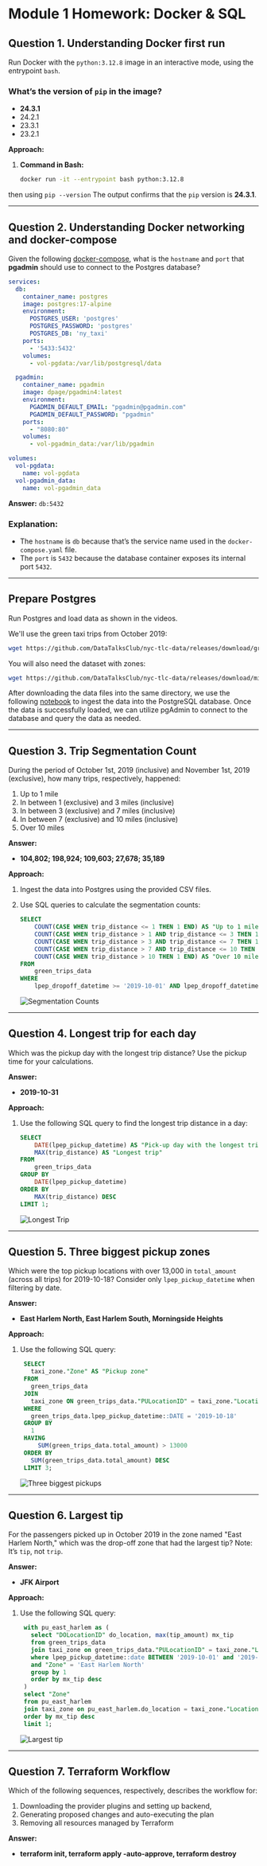 
# Module 1 Homework: Docker & SQL

## Question 1. Understanding Docker first run

Run Docker with the `python:3.12.8` image in an interactive mode, using the entrypoint `bash`.

### **What’s the version of `pip` in the image?**

- **24.3.1**
- 24.2.1
- 23.3.1
- 23.2.1

**Approach:**

1. **Command in Bash:**
   ```bash
   docker run -it --entrypoint bash python:3.12.8

   ```
then using `pip --version`
The output confirms that the `pip` version is **24.3.1**.

---

## Question 2. Understanding Docker networking and docker-compose

Given the following [docker-compose](./docker-compose.yaml), what is the `hostname` and `port` that **pgadmin** should use to connect to the Postgres database?

```yaml
services:
  db:
    container_name: postgres
    image: postgres:17-alpine
    environment:
      POSTGRES_USER: 'postgres'
      POSTGRES_PASSWORD: 'postgres'
      POSTGRES_DB: 'ny_taxi'
    ports:
      - '5433:5432'
    volumes:
      - vol-pgdata:/var/lib/postgresql/data

  pgadmin:
    container_name: pgadmin
    image: dpage/pgadmin4:latest
    environment:
      PGADMIN_DEFAULT_EMAIL: "pgadmin@pgadmin.com"
      PGADMIN_DEFAULT_PASSWORD: "pgadmin"
    ports:
      - "8080:80"
    volumes:
      - vol-pgadmin_data:/var/lib/pgadmin  

volumes:
  vol-pgdata:
    name: vol-pgdata
  vol-pgadmin_data:
    name: vol-pgadmin_data
```

**Answer:** `db:5432`

### **Explanation:**

- The `hostname` is `db` because that’s the service name used in the `docker-compose.yaml` file.
- The `port` is `5432` because the database container exposes its internal port `5432`.

---

## Prepare Postgres

Run Postgres and load data as shown in the videos.

We'll use the green taxi trips from October 2019:

```bash
wget https://github.com/DataTalksClub/nyc-tlc-data/releases/download/green/green_tripdata_2019-10.csv.gz
```

You will also need the dataset with zones:

```bash
wget https://github.com/DataTalksClub/nyc-tlc-data/releases/download/misc/taxi_zone_lookup.csv
```

After downloading the data files into the same directory, we use the following [notebook](ingest_data.ipynb) to ingest the data into the PostgreSQL database. Once the data is successfully loaded, we can utilize pgAdmin to connect to the database and query the data as needed.

---

## Question 3. Trip Segmentation Count

During the period of October 1st, 2019 (inclusive) and November 1st, 2019 (exclusive), how many trips, respectively, happened:
1. Up to 1 mile
2. In between 1 (exclusive) and 3 miles (inclusive)
3. In between 3 (exclusive) and 7 miles (inclusive)
4. In between 7 (exclusive) and 10 miles (inclusive)
5. Over 10 miles

**Answer:**

- **104,802; 198,924; 109,603; 27,678; 35,189**

**Approach:**

1. Ingest the data into Postgres using the provided CSV files.
2. Use SQL queries to calculate the segmentation counts:

   ```sql
   SELECT 
       COUNT(CASE WHEN trip_distance <= 1 THEN 1 END) AS "Up to 1 mile",
       COUNT(CASE WHEN trip_distance > 1 AND trip_distance <= 3 THEN 1 END) AS "In between 1 (exclusive) and 3 miles (inclusive)",
       COUNT(CASE WHEN trip_distance > 3 AND trip_distance <= 7 THEN 1 END) AS "In between 3 (exclusive) and 7 miles (inclusive)",
       COUNT(CASE WHEN trip_distance > 7 AND trip_distance <= 10 THEN 1 END) AS "In between 7 (exclusive) and 10 miles (inclusive)",
       COUNT(CASE WHEN trip_distance > 10 THEN 1 END) AS "Over 10 miles"
   FROM 
       green_trips_data
   WHERE
       lpep_dropoff_datetime >= '2019-10-01' AND lpep_dropoff_datetime < '2019-11-01';
   ```

   ![Segmentation Counts](./images/1.png)

---

## Question 4. Longest trip for each day

Which was the pickup day with the longest trip distance? Use the pickup time for your calculations.

**Answer:**

- **2019-10-31**

**Approach:**

1. Use the following SQL query to find the longest trip distance in a day:

   ```sql
   SELECT 
       DATE(lpep_pickup_datetime) AS "Pick-up day with the longest trip",
       MAX(trip_distance) AS "Longest trip"
   FROM
       green_trips_data
   GROUP BY
       DATE(lpep_pickup_datetime)
   ORDER BY
       MAX(trip_distance) DESC
   LIMIT 1;
   ```

   ![Longest Trip](./images/2.png)

---
## Question 5. Three biggest pickup zones

Which were the top pickup locations with over 13,000 in `total_amount` (across all trips) for 2019-10-18? Consider only `lpep_pickup_datetime` when filtering by date.

**Answer:**

- **East Harlem North, East Harlem South, Morningside Heights**

**Approach:**

1. Use the following SQL query:

   ```sql
    SELECT 
      taxi_zone."Zone" AS "Pickup zone"
    FROM 
      green_trips_data 
    JOIN
      taxi_zone ON green_trips_data."PULocationID" = taxi_zone."LocationID"
    WHERE 
      green_trips_data.lpep_pickup_datetime::DATE = '2019-10-18'
    GROUP BY 
      1
    HAVING 
        SUM(green_trips_data.total_amount) > 13000
    ORDER BY 
      SUM(green_trips_data.total_amount) DESC
    LIMIT 3;
   ```

   ![Three biggest pickups](./images/3.png)

---
## Question 6. Largest tip

For the passengers picked up in October 2019 in the zone named "East Harlem North," which was the drop-off zone that had the largest tip? Note: It’s `tip`, not `trip`.

**Answer:**

- **JFK Airport**

**Approach:**

1. Use the following SQL query:

   ```sql
    with pu_east_harlem as (
      select "DOLocationID" do_location, max(tip_amount) mx_tip
      from green_trips_data
      join taxi_zone on green_trips_data."PULocationID" = taxi_zone."LocationID"
      where lpep_pickup_datetime::date BETWEEN '2019-10-01' and '2019-10-31'
      and "Zone" = 'East Harlem North'
      group by 1
      order by mx_tip desc
    )
    select "Zone"
    from pu_east_harlem
    join taxi_zone on pu_east_harlem.do_location = taxi_zone."LocationID"
    order by mx_tip desc
    limit 1;
   ```

   ![Largest tip](./images/4.png)

---
## Question 7. Terraform Workflow

Which of the following sequences, respectively, describes the workflow for:

1. Downloading the provider plugins and setting up backend,
2. Generating proposed changes and auto-executing the plan
3. Removing all resources managed by Terraform

**Answer:**

- **terraform init, terraform apply -auto-approve, terraform destroy**


